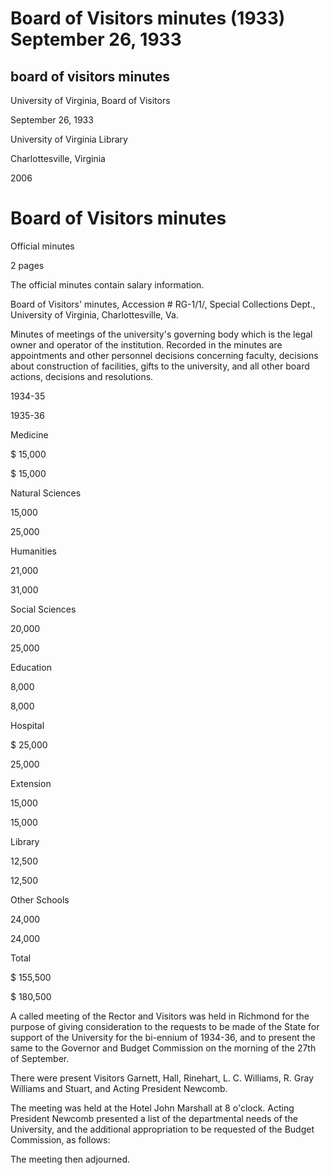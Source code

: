 Board of Visitors minutes (1933) September 26, 1933
===================================================

board of visitors minutes
-------------------------

University of Virginia, Board of Visitors

September 26, 1933

University of Virginia Library

Charlottesville, Virginia

2006

Board of Visitors minutes
=========================

Official minutes

2 pages

The official minutes contain salary information.

Board of Visitors' minutes, Accession # RG-1/1/, Special Collections Dept., University of Virginia, Charlottesville, Va.

Minutes of meetings of the university's governing body which is the legal owner and operator of the institution. Recorded in the minutes are appointments and other personnel decisions concerning faculty, decisions about construction of facilities, gifts to the university, and all other board actions, decisions and resolutions.

1934-35

1935-36

Medicine

$ 15,000

$ 15,000

Natural Sciences

15,000

25,000

Humanities

21,000

31,000

Social Sciences

20,000

25,000

Education

8,000

8,000

Hospital

$ 25,000

25,000

Extension

15,000

15,000

Library

12,500

12,500

Other Schools

24,000

24,000

Total

$ 155,500

$ 180,500

A called meeting of the Rector and Visitors was held in Richmond for the purpose of giving consideration to the requests to be made of the State for support of the University for the bi-ennium of 1934-36, and to present the same to the Governor and Budget Commission on the morning of the 27th of September.

There were present Visitors Garnett, Hall, Rinehart, L. C. Williams, R. Gray Williams and Stuart, and Acting President Newcomb.

The meeting was held at the Hotel John Marshall at 8 o'clock. Acting President Newcomb presented a list of the departmental needs of the University, and the additional appropriation to be requested of the Budget Commission, as follows:

The meeting then adjourned.